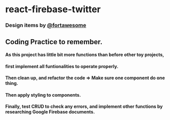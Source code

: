# react-firebase-twitter

### Design items by [@fortawesome](https://www.npmjs.com/package/@fortawesome/fontawesome-free)

## Coding Practice to remember.

#### As this project has little bit more functions than before other toy projects,

#### first implement all funtionalities to operate properly.

#### Then clean up, and refactor the code => Make sure one component do one thing.

#### Then apply styling to components.

#### Finally, test CRUD to check any errors, and implement other functions by researching Google Firebase documents.

